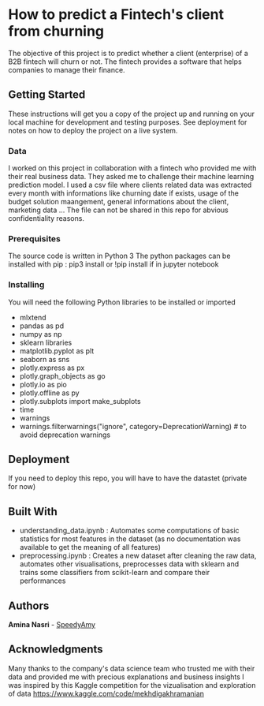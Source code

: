 # How to predict a Fintech's client from churning

The objective of this project is to predict whether a client (enterprise) of a B2B fintech will churn or not.
The fintech provides a software that helps companies to manage their finance.

## Getting Started

These instructions will get you a copy of the project up and running on your local machine for development and testing purposes. 
See deployment for notes on how to deploy the project on a live system.

### Data

I worked on this project in collaboration with a fintech who provided me with their real business data. They asked me to challenge their machine learning prediction model. 
I used a csv file where clients related data was extracted every month with informations like churning date if exists, usage of the budget solution maangement, general informations about the client, marketing data ...
The file can not be shared in this repo for abvious confidentiality reasons.

### Prerequisites

The source code is written in Python 3
The python packages can be installed with pip : pip3 install or !pip install if in jupyter notebook

### Installing

You will need the following Python libraries to be installed or imported

* mlxtend 
* pandas as pd
* numpy as np
* sklearn libraries
* matplotlib.pyplot as plt
* seaborn as sns
* plotly.express as px
* plotly.graph_objects as go
* plotly.io as pio
* plotly.offline as py
* plotly.subplots import make_subplots
* time
* warnings
* warnings.filterwarnings("ignore", category=DeprecationWarning) # to avoid deprecation warnings


## Deployment

If you need to deploy this repo, you will have to have the datastet (private for now)

## Built With

* understanding_data.ipynb : 
Automates some computations of basic statistics for most features in the dataset (as no documentation was available to get the meaning of all features)
* preprocessing.ipynb :
Creates a new dataset after cleaning the raw data, automates other visualisations, preprocesses data with sklearn and trains some classifiers from scikit-learn and compare their performances

## Authors

**Amina Nasri** - [SpeedyAmy](https://github.com/SpeedyAmy)

## Acknowledgments

Many thanks to the company's data science team who trusted me with their data and provided me with precious explanations and business insights
I was inspired by this Kaggle competition for the vizualisation and exploration of data https://www.kaggle.com/code/mekhdigakhramanian

